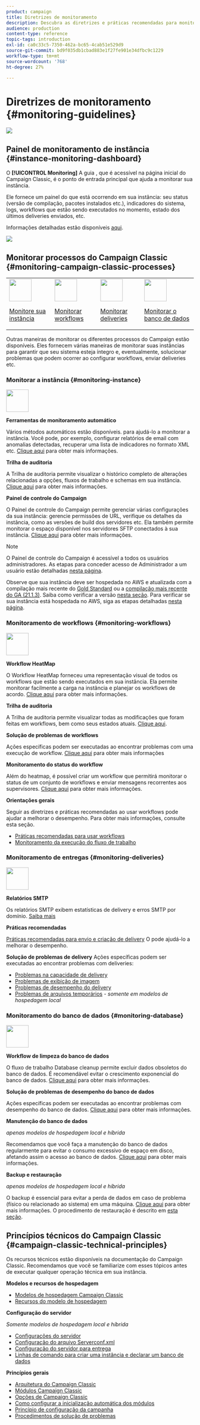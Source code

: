 ```yaml
---
product: campaign
title: Diretrizes de monitoramento
description: Descubra as diretrizes e práticas recomendadas para monitorar processos e instâncias do Campaign.
audience: production
content-type: reference
topic-tags: introduction
exl-id: ca0c33c5-7350-462a-bc65-4cab51e529d9
source-git-commit: bd9f035db1cbad883e1f27fe901e34dfbc9c1229
workflow-type: tm+mt
source-wordcount: '768'
ht-degree: 27%

---
```


# Diretrizes de monitoramento {#monitoring-guidelines}

![](../../assets/v7-only.svg)

## Painel de monitoramento de instância {#instance-monitoring-dashboard}

O **[!UICONTROL Monitoring]** A guia , que é acessível na página inicial do Campaign Classic, é o ponto de entrada principal que ajuda a monitorar sua instância.

Ele fornece um painel do que está ocorrendo em sua instância: seu status (versão de compilação, pacotes instalados etc.), indicadores do sistema, logs, workflows que estão sendo executados no momento, estado dos últimos deliveries enviados, etc.

Informações detalhadas estão disponíveis [aqui](../../production/using/monitoring-processes.md).

![](assets/monitoring_tab.png)

## Monitorar processos do Campaign Classic {#monitoring-campaign-classic-processes}

<table>
<tr><td><img src="assets/do-not-localize/icon_system.svg" width="60px"><p><a href="#monitoring-instance">Monitore sua instância</a></p></td>
<td><img src="assets/do-not-localize/icon_workflows.svg" width="60px"><p><a href="#monitoring-workflows">Monitorar workflows</a></p></td>
<td><img src="assets/do-not-localize/icon_send.svg" width="60px"><p><a href="#monitoring-deliveries">Monitorar deliveries</a></p></td>
<td><img src="assets/do-not-localize/icon_database.svg" width="60px"><p><a href="#monitoring-database">Monitorar o banco de dados</a></p></td></tr>
</table>

Outras maneiras de monitorar os diferentes processos do Campaign estão disponíveis. Eles fornecem várias maneiras de monitorar suas instâncias para garantir que seu sistema esteja íntegro e, eventualmente, solucionar problemas que podem ocorrer ao configurar workflows, enviar deliveries etc.

### Monitorar a instância {#monitoring-instance}

<img src="assets/do-not-localize/icon_system.svg" width="60px">

**Ferramentas de monitoramento automático**

Vários métodos automáticos estão disponíveis. para ajudá-lo a monitorar a instância. Você pode, por exemplo, configurar relatórios de email com anomalias detectadas, recuperar uma lista de indicadores no formato XML etc. [Clique aqui](../../production/using/monitoring-processes.md#automatic-monitoring) para obter mais informações.

**Trilha de auditoria**

A Trilha de auditoria permite visualizar o histórico completo de alterações relacionadas a opções, fluxos de trabalho e schemas em sua instância. [Clique aqui](../../production/using/audit-trail.md) para obter mais informações.

**Painel de controle do Campaign**

O Painel de controle do Campaign permite gerenciar várias configurações da sua instância: gerencie permissões de URL, verifique os detalhes da instância, como as versões de build dos servidores etc. Ela também permite monitorar o espaço disponível nos servidores SFTP conectados à sua instância. [Clique aqui](https://experienceleague.adobe.com/docs/control-panel/using/control-panel-home.html?lang=pt-BR) para obter mais informações.

>[!NOTE]
>
>O Painel de controle do Campaign é acessível a todos os usuários administradores. As etapas para conceder acesso de Administrador a um usuário estão detalhadas [nesta página](https://experienceleague.adobe.com/docs/control-panel/using/discover-control-panel/managing-permissions.html?lang=pt-BR#discover-control-panel).
>
>Observe que sua instância deve ser hospedada no AWS e atualizada com a compilação mais recente do [Gold Standard](../../rn/using/gs-overview.md) ou a [compilação mais recente do GA (21.1.3)](../../rn/using/latest-release.md). Saiba como verificar a versão [nesta seção](../../platform/using/launching-adobe-campaign.md#getting-your-campaign-version). Para verificar se sua instância está hospedada no AWS, siga as etapas detalhadas [nesta página](https://experienceleague.adobe.com/docs/control-panel/using/faq.html?lang=pt-BR).

### Monitoramento de workflows {#monitoring-workflows}

<img src="assets/do-not-localize/icon_workflows.svg" width="60px">

**Workflow HeatMap**

O Workflow HeatMap forneceu uma representação visual de todos os workflows que estão sendo executados em sua instância. Ela permite monitorar facilmente a carga na instância e planejar os workflows de acordo. [Clique aqui](../../workflow/using/heatmap.md) para obter mais informações.

**Trilha de auditoria**

A Trilha de auditoria permite visualizar todas as modificações que foram feitas em workflows, bem como seus estados atuais. [Clique aqui](../../production/using/audit-trail.md).

**Solução de problemas de workflows**

Ações específicas podem ser executadas ao encontrar problemas com uma execução de workflow. [Clique aqui](../../production/using/workflow-execution.md) para obter mais informações

**Monitoramento do status do workflow**

Além do heatmap, é possível criar um workflow que permitirá monitorar o status de um conjunto de workflows e enviar mensagens recorrentes aos supervisores. [Clique aqui](../../workflow/using/supervising-workflows.md) para obter mais informações.

**Orientações gerais**

Seguir as diretrizes e práticas recomendadas ao usar workflows pode ajudar a melhorar o desempenho. Para obter mais informações, consulte esta seção.
* [Práticas recomendadas para usar workflows](../../workflow/using/workflow-best-practices.md)
* [Monitoramento da execução do fluxo de trabalho](../../workflow/using/monitoring-workflow-execution.md)

### Monitoramento de entregas {#monitoring-deliveries}

<img src="assets/do-not-localize/icon_send.svg" width="60px">

**Relatórios SMTP**

Os relatórios SMTP exibem estatísticas de delivery e erros SMTP por domínio. [Saiba mais](../../production/using/monitoring-processes.md)

**Práticas recomendadas**

[Práticas recomendadas para envio e criação de delivery](../../delivery/using/delivery-best-practices.md) O pode ajudá-lo a melhorar o desempenho.

**Solução de problemas de delivery**
Ações específicas podem ser executadas ao encontrar problemas com deliveries:
* [Problemas na capacidade de delivery](../../production/using/performance-and-throughput-issues.md#deliverability_issues)
* [Problemas de exibição de imagem](../../production/using/image-display-issues.md)
* [Problemas de desempenho do delivery](../../delivery/using/delivery-performances.md)
* [Problemas de arquivos temporários](../../production/using/temporary-files.md) - *somente em modelos de hospedagem local*

### Monitoramento do banco de dados {#monitoring-database}

<img src="assets/do-not-localize/icon_database.svg" width="60px">

**Workflow de limpeza do banco de dados**

O fluxo de trabalho Database cleanup permite excluir dados obsoletos do banco de dados. É recomendável evitar o crescimento exponencial do banco de dados. [Clique aqui](../../production/using/database-cleanup-workflow.md) para obter mais informações.

**Solução de problemas de desempenho do banco de dados**

Ações específicas podem ser executadas ao encontrar problemas com desempenho do banco de dados. [Clique aqui](../../production/using/database-performances.md) para obter mais informações.

**Manutenção do banco de dados**

*apenas modelos de hospedagem local e híbrida*

Recomendamos que você faça a manutenção do banco de dados regularmente para evitar o consumo excessivo de espaço em disco, afetando assim o acesso ao banco de dados. [Clique aqui](../../production/using/recommendations.md) para obter mais informações.

**Backup e restauração**

*apenas modelos de hospedagem local e híbrida*

O backup é essencial para evitar a perda de dados em caso de problema (físico ou relacionado ao sistema) em uma máquina. [Clique aqui](../../production/using/backup.md) para obter mais informações. O procedimento de restauração é descrito em [esta seção](../../production/using/restoration.md).

## Princípios técnicos do Campaign Classic {#campaign-classic-technical-principles}

Os recursos técnicos estão disponíveis na documentação do Campaign Classic. Recomendamos que você se familiarize com esses tópicos antes de executar qualquer operação técnica em sua instância.

**Modelos e recursos de hospedagem**

* [Modelos de hospedagem Campaign Classic](../../installation/using/hosting-models.md)
* [Recursos do modelo de hospedagem](../../installation/using/capability-matrix.md)

**Configuração do servidor**

*Somente modelos de hospedagem local e híbrida*

* [Configurações do servidor](../../installation/using/configuring-campaign-server.md)
* [Configuração do arquivo Serverconf.xml](../../installation/using/the-server-configuration-file.md)
* [Configuração do servidor para entrega](../../installation/using/email-deliverability.md)
* [Linhas de comando para criar uma instância e declarar um banco de dados](../../installation/using/command-lines.md)

**Princípios gerais**

* [Arquitetura do Campaign Classic](../../production/using/general-architecture.md)
* [Módulos Campaign Classic](../../production/using/operating-principle.md)
* [Opções de Campaign Classic](../../installation/using/configuring-campaign-options.md)
* [Como configurar a inicialização automática dos módulos](../../production/using/administration.md)
* [Princípio de configuração da campanha](../../production/using/configuration-principle.md)
* [Procedimentos de solução de problemas](../../production/using/performance-and-throughput-issues.md)
